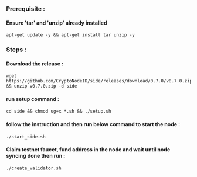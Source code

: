 ### Prerequisite :
#### Ensure 'tar' and 'unzip' already installed
    apt-get update -y && apt-get install tar unzip -y
### Steps :
#### Download the release :
    wget https://github.com/CryptoNodeID/side/releases/download/0.7.0/v0.7.0.zip && unzip v0.7.0.zip -d side
#### run setup command : 
    cd side && chmod ug+x *.sh && ./setup.sh
#### follow the instruction and then run below command to start the node :
    ./start_side.sh
#### Claim testnet faucet, fund address in the node and wait until node syncing done then run :
    ./create_validator.sh
